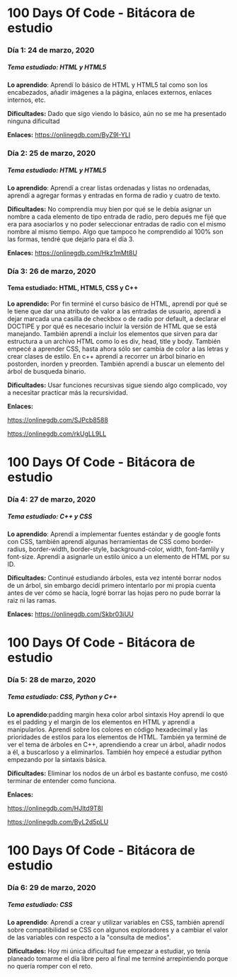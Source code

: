 # 100 Days Of Code - Bitácora de estudio

### Día 1: 24 de marzo, 2020
##### Tema estudiado: HTML y HTML5

**Lo aprendido**: Aprendí lo básico de HTML y HTML5 tal como son los encabezados, añadir imágenes a la página, enlaces externos, enlaces internos, etc.

**Dificultades:** Dado que sigo viendo lo básico, aún no se me ha presentado ninguna dificultad

**Enlaces:** https://onlinegdb.com/ByZ9I-YLI

### Día 2: 25 de marzo, 2020
##### Tema estudiado: HTML y HTML5

**Lo aprendido**: Aprendí a crear listas ordenadas y listas no ordenadas, aprendí a agregar formas y entradas en forma de radio y cuatro de texto.

**Dificultades:** No comprendía muy bien por qué se le debía asignar un nombre a cada elemento de tipo entrada de radio, pero depués me fijé que era para asociarlos y no poder seleccionar entradas de radio con el mismo nombre al mismo tiempo. Algo que tampoco he comprendido al 100% son las formas, tendré que dejarlo para el día 3.

**Enlaces:** https://onlinegdb.com/Hkz1mMt8U

### Día 3: 26 de marzo, 2020
#### Tema estudiado: HTML, HTML5, CSS y C++

**Lo aprendido:** Por fin terminé el curso básico de HTML, aprendí por qué se le tiene que dar una atributo de valor a las entradas de usuario, aprendí a dejar marcada una casilla de checkbox o de radio por default, a declarar el DOCTIPE y por qué es necesario incluir la versión de HTML que se está manejando. También aprendí a incluir los elementos que sirven para dar estructura a un archivo HTML como lo es div, head, title y body. También empecé a aprender CSS, hasta ahora sólo ser cambia de color a las letras y crear clases de estilo.
En c++ aprendí a recorrer un árbol binario en postorden, inorden y preorden. También aprendí a buscar un elemento del árbol de busqueda binario.

**Dificultades:** Usar funciones recursivas sigue siendo algo complicado, voy a necesitar practicar más la recursividad.

**Enlaces:** 

https://onlinegdb.com/SJPcb8588

https://onlinegdb.com/rkUgLL9LL

# 100 Days Of Code - Bitácora de estudio

### Día 4: 27 de marzo, 2020
##### Tema estudiado: C++ y CSS

**Lo aprendido**: Aprendí a implementar fuentes estándar y de google fonts con CSS, también aprendí algunas herramientas de CSS como border-radius, border-width, border-style, background-color, width, font-famlily y font-size. Aprendí a asignarle un estilo único a un elemento de HTML por su ID.

**Dificultades:** Continué estudiando árboles, esta vez intenté borrar nodos de un árbol, sin embargo decidí primero intentarlo por mi propia cuenta antes de ver cómo se hacía, logré borrar las hojas pero no pude borrar la raiz ni las ramas.

**Enlaces:** https://onlinegdb.com/Skbr03iUU

# 100 Days Of Code - Bitácora de estudio

### Día 5: 28 de marzo, 2020
##### Tema estudiado: CSS, Python y C++

**Lo aprendido**:padding margin hexa color arbol sintaxis Hoy aprendí lo que es el padding y el margin de los elementos en HTML y aprendí a manipularlos. Aprendí sobre los colores en código hexadecimal y las prioridades de estilos para los elementos de HTML.
También ya terminé de ver el tema de árboles en C++, aprendiendo a crear un árbol, añadir nodos a él, a buscarloso y a eliminarlos. También hoy empecé a estudiar python empezando por la sintaxis básica.

**Dificultades:** Eliminar los nodos de un árbol es bastante confuso, me costó terminar de entender como funciona.

**Enlaces:**

https://onlinegdb.com/HJltd9T8I

https://onlinegdb.com/ByL2d5pLU

# 100 Days Of Code - Bitácora de estudio

### Día 6: 29 de marzo, 2020
##### Tema estudiado: CSS

**Lo aprendido**: Aprendí a crear y utilizar variables en CSS, también aprendí sobre compatibilidad se CSS con algunos exploradores y a cambiar el valor de las variables con respecto a la "consulta de medios".

**Dificultades:** Hoy mi única dificultad fue empezar a estudiar, yo tenía planeado tomarme el día libre pero al final me terminé arrepintiendo porque no quería romper con el reto.
